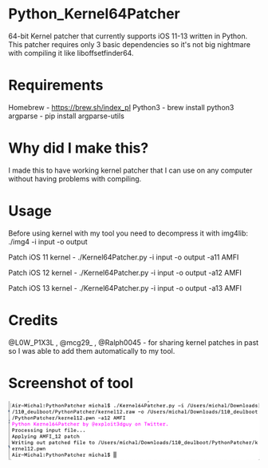 # Python_Kernel64Patcher
64-bit Kernel patcher that currently supports iOS 11-13 written in Python. This patcher requires only 3 basic dependencies so it's not big nightmare with compiling it like liboffsetfinder64.
# Requirements
Homebrew - https://brew.sh/index_pl
Python3 - brew install python3
argparse - pip install argparse-utils
# Why did I make this?
I made this to have working kernel patcher that I can use on any computer without having problems with compiling.
# Usage
Before using kernel with my tool you need to decompress it with img4lib: ./img4 -i input -o output

Patch iOS 11 kernel - ./Kernel64Patcher.py -i input -o output -a11 AMFI

Patch iOS 12 kernel - ./Kernel64Patcher.py -i input -o output -a12 AMFI

Patch iOS 13 kernel - ./Kernel64Patcher.py -i input -o output -a13 AMFI

# Credits
@L0W_P1X3L , @mcg29_ , @Ralph0045 - for sharing kernel patches in past so I was able to add them automatically to my tool.

# Screenshot of tool
![](photo.png)

